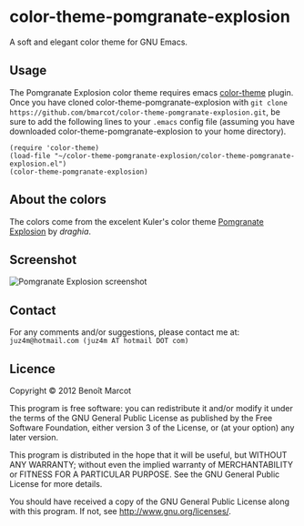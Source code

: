 color-theme-pomgranate-explosion
================================

A soft and elegant color theme for GNU Emacs.

Usage
-----

The Pomgranate Explosion color theme requires emacs [color-theme](http://emacswiki.org/emacs/ColorTheme) plugin. Once you have cloned color-theme-pomgranate-explosion with `git clone https://github.com/bmarcot/color-theme-pomgranate-explosion.git`, be sure to add the following lines to your `.emacs` config file (assuming you have downloaded color-theme-pomgranate-explosion to your home directory).

    (require 'color-theme)
    (load-file "~/color-theme-pomgranate-explosion/color-theme-pomgranate-explosion.el")
    (color-theme-pomgranate-explosion)

About the colors
----------------

The colors come from the excelent Kuler's color theme [Pomgranate Explosion](http://kuler.adobe.com/#themeID/1923981) by _draghia_.


Screenshot
----------

![Pomgranate Explosion screenshot](https://github.com/bmarcot/color-theme-pomgranate-explosion/master/misc/pomexplo_screen.png)

Contact
-------

For any comments and/or suggestions, please contact me at: `juz4m@hotmail.com (juz4m AT hotmail DOT com)`

Licence
-------

Copyright © 2012 Benoît Marcot

This program is free software: you can redistribute it and/or modify
it under the terms of the GNU General Public License as published by
the Free Software Foundation, either version 3 of the License, or
(at your option) any later version.

This program is distributed in the hope that it will be useful,
but WITHOUT ANY WARRANTY; without even the implied warranty of
MERCHANTABILITY or FITNESS FOR A PARTICULAR PURPOSE.  See the
GNU General Public License for more details.

You should have received a copy of the GNU General Public License
along with this program.  If not, see <http://www.gnu.org/licenses/>.